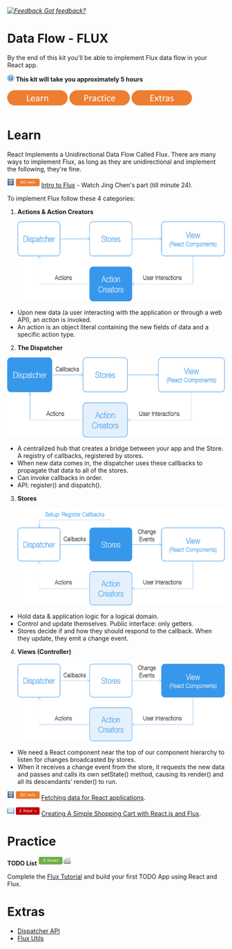 *[![Feedback](https://github.com/wix/server-training-kit/blob/master/assets/feedback.gif) Got feedback?](https://docs.google.com/a/wix.com/forms/d/1T7x-wCSPc5JaE52a6C4xYOu0ZVMKlHVp9TK5cspeCxA/viewform?usp=send_form)*


# Data Flow - FLUX

By the end of this kit you'll be able to implement Flux data flow in your React app.


![](assets/clock-16.png) **This kit will take you approximately 5 hours**


<a href="#learn"><img src="assets/btn-learn.png" alt="Learn" height="48" width="140"></img></a>
<a href="#practice"><img src="assets/btn-practice.png" alt="Practice" height="48" width="140"></img></a>
<a href="#extras"><img src="assets/btn-extras.png" alt="Extras" height="48" width="140"></img></a>


# Learn

React Implements a Unidirectional Data Flow Called Flux.
There are many ways to implement Flux, as long as they are unidirectional and implement the following, they're fine.

![](assets/tag-video.png) ![](assets/time-30m.png)
[Intro to Flux](https://www.youtube.com/watch?v=nYkdrAPrdcw#t=10m10s) - Watch Jing Chen's part (till minute 24).


To implement Flux follow these 4 categories:

1.	**Actions & Action Creators**

    <img src="/assets/Actions.png" height="185" width="565"></img>

  - Upon new data (a user interacting with the application or through a web API), an *action* is invoked.
  - An action is an object literal containing the new fields of data and a specific action type.

2.	**The Dispatcher**

  <img src="/assets/Dispatcher.png" height="185" width="565"></img>

  - A centralized hub that creates a bridge between your app and the Store. A registry of callbacks, registered by stores.
  - When new data comes in, the dispatcher uses these callbacks to propagate that data to all of the stores.
  - Can invoke callbacks in order.
  - API: register() and dispatch().

3.	**Stores**

    <img src="/assets/Stores.png" height="225" width="565"></img>

  - Hold data & application logic for a logical domain.
  - Control and update themselves. Public interface: only getters.
  - Stores decide if and how they should respond to the callback. When they update, they emit a change event.

4.	**Views (Controller)** 	

    <img src="/assets/Views.png" height="185" width="565"></img>

  - We need a React component near the top of our component hierarchy to listen for changes broadcasted by stores.
  - When it receives a change event from the store, it requests the new data and passes and calls its own setState() method, causing its render() and all its descendants’ render() to run.


![](assets/tag-video.png) ![](assets/time-30m.png)
[Fetching data for React applications](https://www.youtube.com/watch?v=9sc8Pyc51uU).


![](assets/tag-read.png) ![](assets/time-1h.png)
[Creating A Simple Shopping Cart with React.js and Flux](https://scotch.io/tutorials/creating-a-simple-shopping-cart-with-react-js-and-flux).


# Practice

**TODO List** ![](assets/time-3h.png) ![](assets/tag-handson.png)

Complete the [Flux Tutorial](https://facebook.github.io/flux/docs/todo-list.html#content) and build your first TODO App using React and Flux.


# Extras

- [Dispatcher API](https://facebook.github.io/flux/docs/dispatcher.html#content)
- [Flux Utils](https://facebook.github.io/flux/docs/flux-utils.html)
